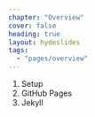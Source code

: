 ```yaml
---
chapter: "Overview"
cover: false
heading: true
layout: hydeslides
tags:
  - "pages/overview"
---
```



<ol class="zero-indexed">
  <li>Setup</li>
  <li>GitHub Pages</li>
  <li>Jekyll</li>
</ol>